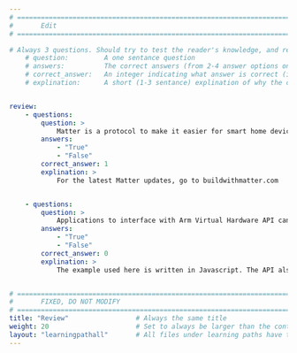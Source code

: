 ```yaml
---
# ================================================================================
#       Edit
# ================================================================================

# Always 3 questions. Should try to test the reader's knowledge, and reinforce the key points you want them to remember.
    # question:         A one sentance question
    # answers:          The correct answers (from 2-4 answer options only). Should be surrounded by quotes.
    # correct_answer:   An integer indicating what answer is correct (index starts from 0)
    # explination:      A short (1-3 sentance) explination of why the correct answer is correct. Can add aditional context if desired


review:
    - questions:
        question: >
            Matter is a protocol to make it easier for smart home devices to connect with each other.
        answers:
            - "True"
            - "False"
        correct_answer: 1                     
        explination: >
            For the latest Matter updates, go to buildwithmatter.com


    - questions:
        question: >
            Applications to interface with Arm Virtual Hardware API can be written in Python.
        answers:
            - "True"
            - "False"
        correct_answer: 0                     
        explination: >
            The example used here is written in Javascript. The API also supports C and Python.


# ================================================================================
#       FIXED, DO NOT MODIFY
# ================================================================================
title: "Review"                 # Always the same title
weight: 20                      # Set to always be larger than the content in this path
layout: "learningpathall"       # All files under learning paths have this same wrapper
---
```

